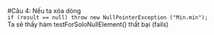 #Câu 4:
Nếu ta xóa dòng <br/>
`if (result == null) throw new NullPointerException ("Min.min");`<br/>
Ta sẽ thấy hàm testForSoloNullElement() thất bại (fails)